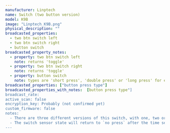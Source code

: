 ```yaml
---
manufacturer: Linptech
name: Switch (two button version)
model: K9B
image: "Linptech_K9B.png"
physical_description: ""
broadcasted_properties:
  - two btn switch left
  - two btn switch right
  - button switch
broadcasted_property_notes:
  - property: two btn switch left
    note: returns 'toggle'
  - property: two btn switch right
    note: returns 'toggle'
  - property: button switch
    note: types are 'short press', 'double press' or 'long press' for each button.
broadcasted_properties: ["button press type"]
broadcasted_properties_with_notes:  [button press type"]
broadcast_rate:
active_scan: false
encryption_key: Probably (not confirmed yet)
custom_firmware: false
notes:
  - There are three different versions of this switch, with one, two or three buttons.
  - The switch sensor state will return to `no press` after the time set with the [reset_timer](configuration_params#reset_timer) option. It is advised to change the reset time to 1 second (default = 35 seconds).
---
```

